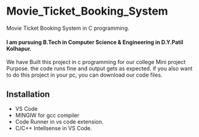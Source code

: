 # Movie_Ticket_Booking_System
Movie Ticket Booking System in C programming.

#### I am pursuing B.Tech in Computer Science & Engineering in D.Y.Patil Kolhapur.
We have Built this project in c programming for our college Mini project Purpose. the code runs fine and output gets as expected. if you also want to do this project in your pc, you can download our code files.

## Installation
* VS Code <br>
* MINGIW for gcc compiler
* Code Runner in vs code extension.
* C/C++ Intellsense in VS Code. 
